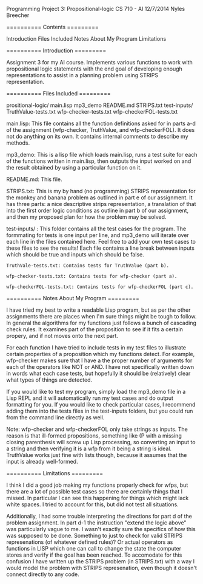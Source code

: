 Programming Project 3: Propositional-logic
CS 710 - AI
12/7/2014
Nyles Breecher

========== Contents =========

Introduction
Files Included
Notes About My Program
Limitations

========== Introduction =========

Assignment 3 for my AI course.  Implements various functions to work with propositional logic statements with the end goal of developing enough representations to assist in a planning problem using STRIPS representation.

========== Files Included =========

prositional-logic/
    main.lisp
    mp3_demo
    README.md
    STRIPS.txt
    test-inputs/
        TruthValue-tests.txt
        wfp-checker-tests.txt
        wfp-checkerFOL-tests.txt

main.lisp: This file contains all the function definitions asked for in parts a-d of the assignment (wfp-checker, TruthValue, and wfp-checkerFOL).  It does not do anything on its own.  It contains internal comments to describe my methods.

mp3_demo: This is a lisp file which loads main.lisp, runs a test suite for each of the functions written in main.lisp, then outputs the input worked on and the result obtained by using a particular function on it.

README.md: This file.

STRIPS.txt: This is my by hand (no programming) STRIPS representation for the monkey and banana problem as outlined in part e of our assignment.  It has three parts: a nice descriptive strips representation, a translation of that into the first order logic conditions as outline in part b of our assignment, and then my proposed plan for how the problem may be solved.

test-inputs/ : This folder contains all the test cases for the program.  The formmating for tests is one input per line, and mp3_demo will iterate over each line in the files contained here.  Feel free to add your own test cases to these files to see the results!  Each file contains a line break between inputs which should be true and inputs which should be false.

    TruthVale-tests.txt: Contains tests for TruthValue (part b).

    wfp-checker-tests.txt: Contains tests for wfp-checker (part a).

    wfp-checkerFOL-tests.txt: Contains tests for wfp-checkerFOL (part c).

========== Notes About My Program =========

I have tried my best to write a readable Lisp program, but as per the other assignments there are places when I'm sure things might be tough to follow.  In general the algorithms for my functions just follows a bunch of cascading check rules.  It examines part of the proposition to see if it fits a certain propery, and if not moves onto the next part.

For each function I have tried to include tests in my test files to illustrate certain properties of a proposition which my functions detect.  For example, wfp-checker makes sure that I have a the proper number of arguments for each of the operators like NOT or AND.  I have not specifically written down in words what each case tests, but hopefully it should be (relatively) clear what types of things are detected.

If you would like to test my program, simply load the mp3_demo file in a Lisp REPL and it will automatically run my test cases and do output formatting for you.  If you would like to check particular cases, I recommend adding them into the tests files in the test-inputs folders, but you could run from the command line directly as well.

Note: wfp-checker and wfp-checkerFOL only take strings as inputs.  The reason is that ill-formed propositions, something like (P with a missing closing parenthesis will screw up Lisp processing, so converting an input to a string and then verifying it is a wfp from it being a string is ideal.  TruthValue works just fine with lists though, because it assumes that the input is already well-formed.

========== Limitations =========

I think I did a good job making my functions properly check for wfps, but there are a lot of possible test cases so there are certainly things that I missed.   In particular I can see this happening for things which might lack white spaces.  I tried to account for this, but did not test all situations.

Additionally, I had some trouble interpreting the directions for part d of the problem assignment.  In part d-1 the instruction "extend the logic above" was particularly vague to me.  I wasn't exactly sure the specifics of how this was supposed to be done.  Something to just to check for valid STRIPS represenations (of whatever defined rules)? Or actual operators as functions in LISP which one can call to change the state the computer stores and verify if the goal has been reached.  To accomodate for this confusion I have written up the STRIPS problem (in STRIPS.txt) with a way I would model the problem with STRIPS represenation, even though it doesn't connect directly to any code.